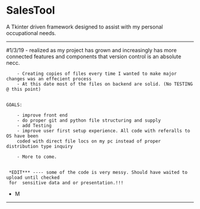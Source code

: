 # SalesTool
A Tkinter driven framework designed to assist with my personal occupational needs.

-------------------------------------------------------------------------------------------------------------------
#1/3/19 - realized as my project has grown and increasingly has more connected features and components that version
control is an absolute necc.  

        - Creating copies of files every time I wanted to make major changes was an effecient process
        - At this date most of the files on backend are solid. (No TESTING @ this point) 
    
    
    GOALS:
    
        - improve front end
        - do proper git and python file structuring and supply
        - add Testing
        - improve user first setup experience. All code with referalls to OS have been
        coded with direct file locs on my pc instead of proper distribution type inquiry
        
        - More to come.
        
        
     *EDIT*** ---- some of the code is very messy. Should have waited to upload until checked
     for  sensitive data and or presentation.!!!
 
 - M
 
 -------------------------------------------------------------------------------------------------------------------
        
